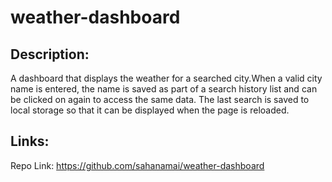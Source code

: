 # weather-dashboard
## Description:
A dashboard that displays the weather for a searched city.When a valid city name is entered, the name is saved as part of a search history list and can be clicked on again to access the same data. The last search is saved to local storage so that it can be displayed when the page is reloaded.

## Links:
Repo Link: https://github.com/sahanamai/weather-dashboard
